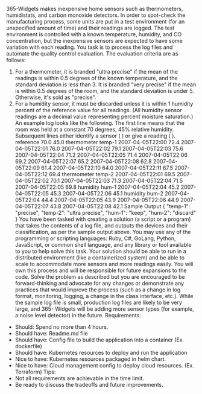 365-Widgets makes inexpensive home sensors such as thermometers, humidistats, and carbon monoxide detectors. In order to spot-check the
manufacturing process, some units are put in a test environment (for an unspecified amount of time) and their readings are logged. The test
environment is controlled with a known temperature, humidity, and CO concentration, but the inexpensive sensors are expected to have some
variation with each reading.
You task is to process the log files and automate the quality control evaluation. The evaluation criteria are as follows:
1) For a thermometer, it is branded "ultra precise" if the mean of the readings is within 0.5 degrees of the known temperature, and the standard
deviation is less than 3. It is branded "very precise" if the mean is within 0.5 degrees of the room, and the standard deviation is under 5. Otherwise,
it's sold as "precise".
2) For a humidity sensor, it must be discarded unless it is within 1 humidity percent of the reference value for all readings. (All humidity sensor
readings are a decimal value representing percent moisture saturation.)
An example log looks like the following. The first line means that the room was held at a constant 70 degrees, 45% relative humidity. Subsequent
lines either identify a sensor (<type> <name>) or give a reading (<time> <value>).
reference 70.0 45.0
thermometer temp-1
2007-04-05T22:00 72.4
2007-04-05T22:01 76.0
2007-04-05T22:02 79.1
2007-04-05T22:03 75.6
2007-04-05T22:04 71.2
2007-04-05T22:05 71.4
2007-04-05T22:06 69.2
2007-04-05T22:07 65.2
2007-04-05T22:08 62.8
2007-04-05T22:09 61.4
2007-04-05T22:10 64.0
2007-04-05T22:11 67.5
2007-04-05T22:12 69.4
thermometer temp-2
2007-04-05T22:01 69.5
2007-04-05T22:02 70.1
2007-04-05T22:03 71.3
2007-04-05T22:04 71.5
2007-04-05T22:05 69.8
humidity hum-1
2007-04-05T22:04 45.2
2007-04-05T22:05 45.3
2007-04-05T22:06 45.1
humidity hum-2
2007-04-05T22:04 44.4
2007-04-05T22:05 43.9
2007-04-05T22:06 44.9
2007-04-05T22:07 43.8
2007-04-05T22:08 42.1
Sample Output
{
"temp-1": "precise",
"temp-2": "ultra precise",
"hum-1": "keep",
"hum-2": "discard"
}
You have been tasked with creating a solution (a script or a program) that takes the contents of a log file, and outputs the devices and their
classification, as per the sample output above.
You may use any of the programming or scripting languages: Ruby, C#, GoLang, Python, JavaScript, or common shell language, and any library or tool
available to you to help solve this task. Your solution should be able to run in a distributed environment (like a containerized system) and be able to
scale to accommodate more sensors and more readings easily.
You will own this process and will be responsible for future expansions to the code. Solve the problem as described but you are encouraged to be
forward-thinking and advocate for any changes or demonstrate any practices that would improve the process (such as a change in log format,
monitoring, logging, a change in the class interface, etc.). While the sample log file is small, production log files are likely to be very large, and 365-
Widgets will be adding more sensor types (for example, a noise level detector) in the future.
Requirements:
- Should: Spend no more than 4 hours.
- Should have: Readme.md file
- Should have: Config file to build the application into a container (Ex. dockerfile)
- Should have: Kubernetes resources to deploy and run the application
- Nice to have: Kubernetes resources packaged in helm chart.
- Nice to have: Cloud management config to deploy cloud resources. (Ex. Terraform)
Tips:
- Not all requirements are achievable in the time limit.
- Be ready to discuss the tradeoffs and future improvements.